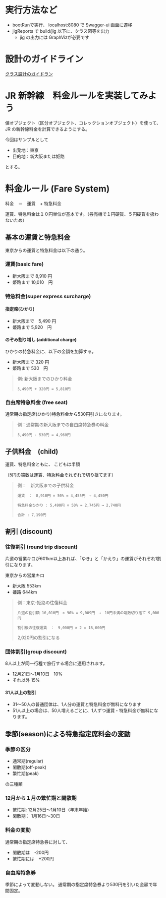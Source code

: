 # 実行方法など

- bootRunで実行、 localhost:8080 で Swagger-ui 画面に遷移
- jigReports で build/jig 以下に、クラス図等を出力
  - jig の出力には GraphVizが必要です

# 設計のガイドライン

[クラス設計のガイドラン](https://github.com/masuda220/business-logic-patterns/wiki/%E8%A8%AD%E8%A8%88%E3%82%AC%E3%82%A4%E3%83%89%E3%83%A9%E3%82%A4%E3%83%B3)

# JR 新幹線　料金ルールを実装してみよう

値オブジェクト（区分オブジェクト、コレックションオブジェクト）を使って、JR の新幹線料金を計算できるようにする。

今回はサンプルとして

- 出発地：東京
- 目的地：新大阪または姫路

とする。

# 料金ルール (Fare System)

料金　＝　運賃　+ 特急料金

運賃、特急料金は１０円単位が基本です。（券売機で１円硬貨、５円硬貨を扱わないため）

## 基本の運賃と特急料金

東京からの運賃と特急料金は以下の通り。

### 運賃(basic fare)

- 新大阪まで 8,910 円
- 姫路まで 10,010　円

### 特急料金(super express surcharge)

#### 指定席(ひかり)

- 新大阪まで　5,490 円
- 姫路まで 5,920　円

#### のぞみ割り増し (additional charge)

ひかりの特急料金に、以下の金額を加算する。

- 新大阪まで 320 円
- 姫路まで 530　円

> 例: 新大阪までのひかり料金
>
> ```5,490円 + 320円 = 5,810円```

### 自由席特急料金 (free seat)

通常期の指定席(ひかり)特急料金から530円引きになります。

> 例：通常期の新大阪までの自由席特急券の料金
>
> ```5,490円 - 530円 = 4,960円```

## 子供料金　(child)

運賃、特急料金ともに、 こどもは半額

（5円の端数は運賃、特急料金それぞれで切り捨てます）

> 例：　新大阪までの子供料金
>
> ```運賃　：　8,910円 × 50% = 4,455円　→ 4,450円```
>
> ```特急料金ひかり : 5,490円 × 50% = 2,745円 → 2,740円```
>
> ```合計 : 7,190円```
 

## 割引 (discount)

### 往復割引 (round trip discount)

片道の営業キロが601km以上あれば、「ゆき」と「かえり」の運賃がそれぞれ1割引になります。

東京からの営業キロ

- 新大阪 553km
- 姫路 644km

> 例：東京-姫路の往復料金
>
> ```片道の割引額 10,010円　× 90% = 9,009円　→　10円未満の端数切り捨て 9,000円```
>
> ```割引後の往復運賃　：　9,000円 × 2 = 18,000円```
>
> 2,020円の割引になる

### 団体割引(group discount)

8人以上が同一行程で旅行する場合に適用されます。

- 12月21日〜1月10日　10%
- それ以外 15%

#### 31人以上の割引 

- 31〜50人の普通団体は、1人分の運賃と特急料金が無料になります
- 51人以上の場合は、50人増えるごとに、1人ずつ運賃・特急料金が無料になります。

## 季節(season)による特急指定席料金の変動

### 季節の区分

- 通常期(regular)
- 閑散期(off-peak)
- 繁忙期(peak)

の三種類

### 12月から１月の繁忙期と閑散期

- 繁忙期: 12月25日〜1月10日（年末年始)
- 閑散期： 1月16日〜30日

### 料金の変動

通常期の指定席特急券に対して、

- 閑散期は　-200円
- 繁忙期には　+200円

### 自由席特急券

季節によって変動しない。
通常期の指定席特急券より530円を引いた金額で年間固定。